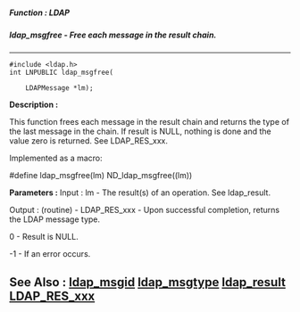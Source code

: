 ##### Function : LDAP
##### ldap_msgfree - Free each message in the result chain.
---
```
#include <ldap.h>
int LNPUBLIC ldap_msgfree(

	LDAPMessage *lm);
```
**Description :**

This function frees each message in the result chain and returns the type of 
the last message in the chain.  If result is NULL, nothing is done and the 
value zero is returned.  See LDAP_RES_xxx.

Implemented as a macro:

#define ldap_msgfree(lm) ND_ldap_msgfree((lm))  

**Parameters :**
Input :
lm  -  The result(s) of an operation.  See ldap_result.

Output :
(routine)  -  LDAP_RES_xxx - Upon successful completion, returns the LDAP message type.

0 - Result is NULL.

-1 - If an error occurs.



**See Also :**
[ldap_msgid](/reference/Func/ldap_msgid)
[ldap_msgtype](/reference/Func/ldap_msgtype)
[ldap_result](/reference/Func/ldap_result)
[LDAP_RES_xxx](/reference/Symb/LDAP_RES_xxx)
---
